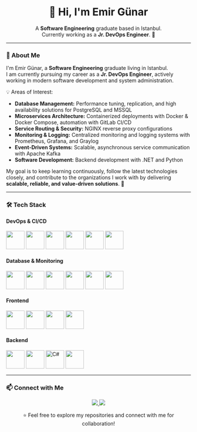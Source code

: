 <h1 align="center">👋 Hi, I'm Emir Günar</h1>

<p align="center">
  A <b>Software Engineering</b> graduate based in Istanbul.<br>
  Currently working as a <b>Jr. DevOps Engineer</b>. 🚀
</p>

---

### 🚀 About Me  

I'm Emir Günar, a **Software Engineering** graduate living in Istanbul.  
I am currently pursuing my career as a **Jr. DevOps Engineer**, actively working in modern software development and system administration.  

💡 Areas of Interest:  
- **Database Management:** Performance tuning, replication, and high availability solutions for PostgreSQL and MSSQL  
- **Microservices Architecture:** Containerized deployments with Docker & Docker Compose, automation with GitLab CI/CD  
- **Service Routing & Security:** NGINX reverse proxy configurations  
- **Monitoring & Logging:** Centralized monitoring and logging systems with Prometheus, Grafana, and Graylog  
- **Event-Driven Systems:** Scalable, asynchronous service communication with Apache Kafka  
- **Software Development:** Backend development with .NET and Python  

My goal is to keep learning continuously, follow the latest technologies closely, and contribute to the organizations I work with by delivering **scalable, reliable, and value-driven solutions**. 🚀

---

### 🛠️ Tech Stack

#### DevOps & CI/CD
<p>
  <img src="https://cdn.jsdelivr.net/gh/devicons/devicon/icons/linux/linux-original.svg" width="50"/>
  <img src="https://cdn.jsdelivr.net/gh/devicons/devicon/icons/docker/docker-original.svg" width="50"/>
  <img src="https://cdn.jsdelivr.net/gh/devicons/devicon/icons/nginx/nginx-original.svg" width="50"/>
  <img src="https://cdn.jsdelivr.net/gh/devicons/devicon/icons/gitlab/gitlab-original.svg" width="50"/>
  <img src="https://cdn.jsdelivr.net/gh/devicons/devicon/icons/azure/azure-original.svg" width="50"/>
  <img src="https://cdn.jsdelivr.net/gh/devicons/devicon/icons/github/github-original.svg" width="50"/>
</p>

#### Database & Monitoring
<p>
  <img src="https://cdn.jsdelivr.net/gh/devicons/devicon/icons/postgresql/postgresql-original.svg" width="50"/>
  <img src="https://cdn.jsdelivr.net/gh/devicons/devicon/icons/microsoftsqlserver/microsoftsqlserver-plain.svg" width="50"/>
  <img src="https://cdn.jsdelivr.net/gh/devicons/devicon/icons/oracle/oracle-original.svg" width="50"/>
  <img src="https://cdn.jsdelivr.net/gh/devicons/devicon/icons/apachekafka/apachekafka-original.svg" width="50"/>
  <img src="https://cdn.jsdelivr.net/gh/devicons/devicon/icons/prometheus/prometheus-original.svg" width="50"/>
  <img src="https://cdn.jsdelivr.net/gh/devicons/devicon/icons/grafana/grafana-original.svg" width="50"/>
</p>

#### Frontend
<p>
  <img src="https://cdn.jsdelivr.net/gh/devicons/devicon/icons/html5/html5-original.svg" width="50"/>
  <img src="https://cdn.jsdelivr.net/gh/devicons/devicon/icons/css3/css3-original.svg" width="50"/>
  <img src="https://cdn.jsdelivr.net/gh/devicons/devicon/icons/react/react-original.svg" width="50"/>
  <img src="https://cdn.jsdelivr.net/gh/devicons/devicon/icons/flutter/flutter-original.svg" width="50"/>
</p>

#### Backend
<p>
  <img src="https://cdn.jsdelivr.net/gh/devicons/devicon/icons/python/python-original.svg" width="50"/>
  <img src="https://cdn.jsdelivr.net/gh/devicons/devicon/icons/java/java-original.svg" width="50"/>
  <img src="https://cdn.jsdelivr.net/gh/devicons/devicon/icons/csharp/csharp-original.svg" width="50" title="C#"/>
  <img src="https://cdn.jsdelivr.net/gh/devicons/devicon/icons/dot-net/dot-net-original.svg" width="50"/>
</p>


---


### 📫 Connect with Me  

<p align="center">
  <a href="mailto:emirgunar@icloud.com">
    <img src="https://img.shields.io/badge/Email-emirgunar%40icloud.com-red?style=for-the-badge&logo=gmail&logoColor=white" />
  </a>
  <a href="https://www.linkedin.com/in/emirg%C3%BCnar/">
    <img src="https://img.shields.io/badge/LinkedIn-Emir%20Gunar-blue?style=for-the-badge&logo=linkedin&logoColor=white" />
  </a>
</p>


<p align="center">
⭐ Feel free to explore my repositories and connect with me for collaboration!  
</p>


